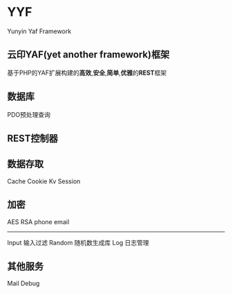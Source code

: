 YYF
====================
Yunyin Yaf Framework 

云印YAF(yet another framework)框架
------
基于PHP的YAF扩展构建的**高效**,**安全**,**简单**,**优雅**的**REST**框架

数据库
-------
PDO预处理查询


REST控制器
-----

数据存取
------
Cache
Cookie
Kv
Session

加密
------
AES
RSA
phone
email


-------
Input 输入过滤
Random 随机数生成库
Log 日志管理


其他服务
-----
Mail
Debug